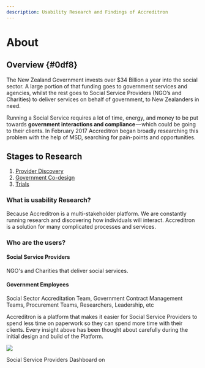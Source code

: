 ```yaml
---
description: Usability Research and Findings of Accreditron
---
```


# About

## Overview {#0df8}

The New Zealand Government invests over $34 Billion a year into the social sector. A large portion of that funding goes to government services and agencies, whilst the rest goes to Social Service Providers \(NGO’s and Charities\) to deliver services on behalf of government, to New Zealanders in need.

Running a Social Service requires a lot of time, energy, and money to be put towards **government interactions **and** compliance** — which could be going to their clients. In February 2017 Accreditron began broadly researching this problem with the help of MSD, searching for pain-points and opportunities.

## Stages to Research

1. [Provider Discovery](discovery.md)
2. [Government Co-design](co-design.md)
3. [Trials](trials/untitled-1/)

### What is usability Research?

Because Accreditron is a multi-stakeholder platform. We are constantly running research and discovering how individuals will interact. Accreditron is a solution for many complicated processes and services.

### Who are the users?

#### Social Service Providers

NGO's and Charities that deliver social services. 

#### Government Employees

Social Sector Accreditation Team, Government Contract Management Teams, Procurement Teams, Researchers, Leadership, etc



Accreditron is a platform that makes it easier for Social Service Providers to spend less time on paperwork so they can spend more time with their clients. Every insight above has been thought about carefully during the initial design and build of the Platform.

![](https://cdn-images-1.medium.com/max/800/1*H_HzVpo7CRl1ncp29CHs1w.png)

Social Service Providers Dashboard on 

